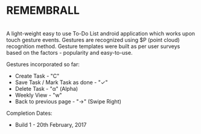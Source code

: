 # REMEMBRALL<br/>

<br/>A light-weight easy to use To-Do List android application which works upon touch gesture events. Gestures are recognized using $P (point cloud) recognition method. Gesture templates were built as per user surveys based on the factors - popularity and easy-to-use.

Gestures incorporated so far:<br/>
<ul>
<li>Create Task - "C"</li>
<li>Save Task / Mark Task as done - "✓"</li>
<li>Delete Task - "α" (Alpha)</li>
<li>Weekly View - "w"</li>
<li>Back to previous page - "→" (Swipe Right)</li>
</ul>

Completion Dates:<br/>
<ul>
<li>Build 1 - 20th February, 2017</li>
</ul>
